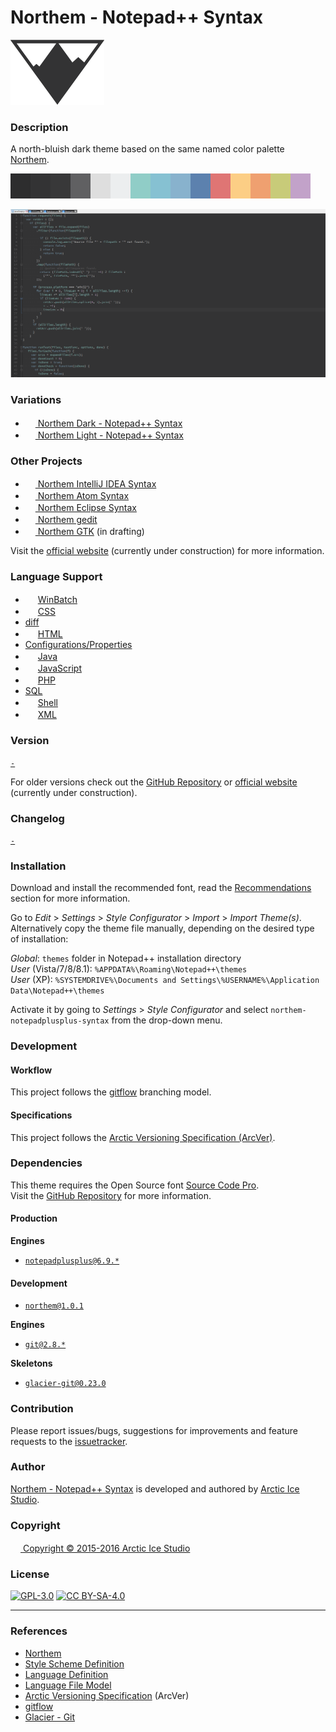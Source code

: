 Northem - Notepad++ Syntax
==========================

[![Northem Logo](src/main/assets/media/northem-logo.png)](http://arcticicestudio.com/northem)

### Description
A north-bluish dark theme based on the same named color palette [Northem](https://github.com/arcticicestudio/northem).

![Northem](src/main/assets/media/northem.png)

![Northem - Notepad++ Syntax Preview Screenshot](src/main/assets/media/preview-screenshot.png)

### Variations
  - <a href="https://github.com/arcticicestudio/northem-dark-notepadplusplus-syntax"><img src="https://notepad-plus-plus.org/favicon.ico" width=16 height=16> Northem Dark - Notepad++ Syntax</a> <img src="https://www.microsoft.com/en-us/windows/favicon.ico" width=16 height=16 />
  - <a href="https://github.com/arcticicestudio/northem-light-notepadplusplus-syntax"><img src="https://notepad-plus-plus.org/favicon.ico" width=16 height=16> Northem Light - Notepad++ Syntax</a> <img src="https://www.microsoft.com/en-us/windows/favicon.ico" width=16 height=16 />

### Other Projects
  - <a href="https://github.com/arcticicestudio/northem-atom-ui"><img src="https://www.jetbrains.com/_assets/shared/favicons/jetbrains.ico" width="16" height="16">  Northem IntelliJ IDEA Syntax</a> <img src="https://www.kernel.org/theme/images/logos/favicon.png" width=16 height=16 /> <img src="https://developer.apple.com/favicon.ico" width=16 height=16 /> <img src="https://www.microsoft.com/en-us/windows/favicon.ico" width=16 height=16 />
  - <a href="https://github.com/arcticicestudio/northem-atom-syntax"><img src="https://atom.io/favicon.ico" width="16" height="16"> Northem Atom Syntax</a> <img src="https://www.kernel.org/theme/images/logos/favicon.png" width=16 height=16 /> <img src="https://developer.apple.com/favicon.ico" width=16 height=16 /> <img src="https://www.microsoft.com/en-us/windows/favicon.ico" width=16 height=16 />
  - <a href="https://github.com/arcticicestudio/northem-eclipse-syntax"><img src="https://eclipse.org/favicon.ico" width="16" height="16"> Northem Eclipse Syntax</a> <img src="https://www.kernel.org/theme/images/logos/favicon.png" width=16 height=16 /> <img src="https://developer.apple.com/favicon.ico" width=16 height=16 /> <img src="https://www.microsoft.com/en-us/windows/favicon.ico" width=16 height=16 />
  - <a href="https://github.com/arcticicestudio/northem-gedit"><img src="https://static.gnome.org/wiki.gnome.org/gnome/css/favicon.png" width="16" height="16"> Northem gedit</a> <img src="https://www.kernel.org/theme/images/logos/favicon.png" width=16 height=16 />
  - <a href="#"><img src="http://www.gtk.org/images/gtk-logo.ico" width="16" height="16"> Northem GTK</a> (in drafting) <img src="https://www.kernel.org/theme/images/logos/favicon.png" width=16 height=16 />

Visit the [official website](http://arcticicestudio.com/northem) (currently under construction) for more information.

### Language Support
  - <img src="https://www.microsoft.com/en-us/windows/favicon.ico" width=16 height=16> <a href="http://notepad-plus.sourceforge.net/commun/userDefinedLang/userDefineLang_winbatch.xml">WinBatch</a>
  - <img src="https://www.w3.org/favicon.ico" width=16 height=16> <a href="https://github.com/notepad-plus-plus/notepad-plus-plus/blob/master/PowerEditor/installer/APIs/css.xml">CSS</a>
  - [diff](#)
  - <img src="https://www.w3.org/favicon.ico" width=16 height=16> <a href="https://github.com/notepad-plus-plus/notepad-plus-plus/blob/master/PowerEditor/installer/APIs/html.xml">HTML</a>
  - [Configurations/Properties](#)
  - <img src="http://www.oracle.com/favicon.ico" width=16 height=16> <a href="https://github.com/notepad-plus-plus/notepad-plus-plus/blob/master/PowerEditor/installer/APIs/java.xml">Java</a>
  - <img src="http://www.ecma-international.org/favicon.ico" width=16 height=16> <a href="https://github.com/notepad-plus-plus/notepad-plus-plus/blob/master/PowerEditor/installer/APIs/javascript.xml">JavaScript</a>
  - <img src="http://php.net/favicon.ico" width=16 height=16> <a href="https://github.com/notepad-plus-plus/notepad-plus-plus/blob/master/PowerEditor/installer/APIs/php.xml">PHP</a>
  - [SQL](https://github.com/notepad-plus-plus/notepad-plus-plus/blob/master/PowerEditor/installer/APIs/sql.xml)
  - <img src="https://www.gnu.org/favicon.ico" width=16 height=16> <a href="#">Shell</a>
  - <img src="https://www.w3.org/favicon.ico" width=16 height=16> <a href="https://github.com/notepad-plus-plus/notepad-plus-plus/blob/master/PowerEditor/installer/APIs/xml.xml">XML</a>

### Version
[`-`](https://github.com/arcticicestudio/northem-notepadplusplus-syntax/releases/latest)  

For older versions check out the [GitHub Repository](https://github.com/arcticicestudio/northem-notepadplusplus-syntax) or [official website](http://arcticicestudio.com/northem) (currently under construction).

### Changelog
[`-`](CHANGELOG.md)

### Installation
Download and install the recommended font, read the [Recommendations](#Recommendations) section for more information.

Go to *Edit* > *Settings* > *Style Configurator* > *Import* > *Import Theme(s)*.  
Alternatively copy the theme file manually, depending on the desired type of installation:

  *Global*:               `themes` folder in Notepad++ installation directory  
  *User* (Vista/7/8/8.1): `%APPDATA%\Roaming\Notepad++\themes`  
  *User* (XP):            `%SYSTEMDRIVE%\Documents and Settings\%USERNAME%\Application Data\Notepad++\themes`

Activate it by going to *Settings* > *Style Configurator* and select `northem-notepadplusplus-syntax` from the drop-down menu.

### Development
#### Workflow
This project follows the [gitflow](http://nvie.com/posts/a-successful-git-branching-model) branching model.

#### Specifications
This project follows the [Arctic Versioning Specification (ArcVer)](https://github.com/arcticicestudio/arcver).

### Dependencies
This theme requires the Open Source font [Source Code Pro](https://typekit.com/fonts/source-code-pro).  
Visit the [GitHub Repository](https://github.com/adobe-fonts/source-code-pro) for more information.

#### Production
**Engines**
  - [`notepadplusplus@6.9.*`](https://notepad-plus-plus.org)

#### Development
  - [`northem@1.0.1`](https://github.com/arcticicestudio/northem)

**Engines**
  - [`git@2.8.*`](https://git-scm.com)

**Skeletons**
  - [`glacier-git@0.23.0`](https://github.com/arcticicestudio/glacier-git)

### Contribution
Please report issues/bugs, suggestions for improvements and feature requests to the [issuetracker](https://github.com/arcticicestudio/northem-notepadplusplus-syntax/issues).

### Author
[Northem - Notepad++ Syntax](https://github.com/arcticicestudio/northem-notepadplusplus-syntax) is developed and authored by [Arctic Ice Studio](http://arcticicestudio.com).

### Copyright
<a href="mailto:development@arcticicestudio.com"><img src="http://arcticicestudio.com/favicon.ico" width=16 height=16 /> Copyright &copy; 2015-2016 Arctic Ice Studio</a>

### License
[![GPL-3.0](http://www.gnu.org/graphics/gplv3-88x31.png)](http://www.gnu.org/licenses/gpl.txt) [![CC BY-SA-4.0](http://mirrors.creativecommons.org/presskit/buttons/88x31/svg/by-sa.svg)](http://creativecommons.org/licenses/by-sa/4.0/)

---

### References
  - [Northem](http://github.com/arcticicestudio/northem)
  - [Style Scheme Definition](http://docs.notepad-plus-plus.org/index.php/User_Defined_Languages)   
  - [Language Definition](http://docs.notepad-plus-plus.org/index.php/User_Defined_Language_Files)  
  - [Language File Model](http://svn.tuxfamily.org/viewvc.cgi/notepadplus_repository/trunk/PowerEditor/src/langs.model.xml?revision=1351&view=markup)
  - [Arctic Versioning Specification](http://specs.arcticicestudio.com/arcver) (ArcVer)
  - [gitflow](http://nvie.com/posts/a-successful-git-branching-model)
  - [Glacier - Git](https://github.com/arcticicestudio/glacier-git)
